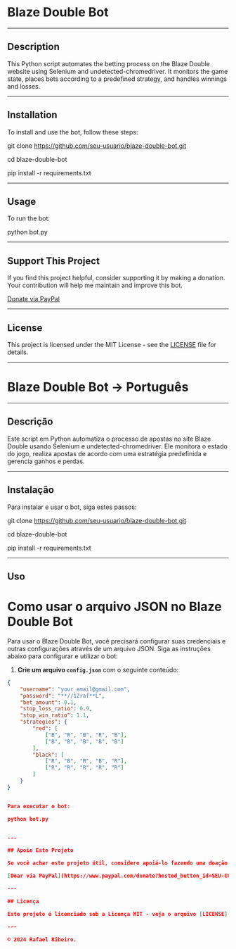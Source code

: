 # Blaze Double Bot

---

## Description

This Python script automates the betting process on the Blaze Double website using Selenium and undetected-chromedriver. It monitors the game state, places bets according to a predefined strategy, and handles winnings and losses.

---

## Installation

To install and use the bot, follow these steps:

git clone https://github.com/seu-usuario/blaze-double-bot.git

cd blaze-double-bot

pip install -r requirements.txt


---

## Usage

To run the bot:

python bot.py


---

## Support This Project

If you find this project helpful, consider supporting it by making a donation. Your contribution will help me maintain and improve this bot.

[Donate via PayPal](https://www.paypal.com/donate?hosted_button_id=SEU-CÓDIGO-DO-BOTÃO)

---

## License

This project is licensed under the MIT License - see the [LICENSE](LICENSE) file for details.

---

# Blaze Double Bot -> Português

---

## Descrição

Este script em Python automatiza o processo de apostas no site Blaze Double usando Selenium e undetected-chromedriver. Ele monitora o estado do jogo, realiza apostas de acordo com uma estratégia predefinida e gerencia ganhos e perdas.

---

## Instalação

Para instalar e usar o bot, siga estes passos:

git clone https://github.com/seu-usuario/blaze-double-bot.git

cd blaze-double-bot

pip install -r requirements.txt


---

## Uso

# Como usar o arquivo JSON no Blaze Double Bot

Para usar o Blaze Double Bot, você precisará configurar suas credenciais e outras configurações através de um arquivo JSON. Siga as instruções abaixo para configurar e utilizar o bot:

1. **Crie um arquivo `config.json`** com o seguinte conteúdo:

```json
{
    "username": "your_email@gmail.com",
    "password": "**//12raf**L",
    "bet_amount": 0.1,
    "stop_loss_ratio": 0.9,
    "stop_win_ratio": 1.1,
    "strategies": {
        "red": [
            ["B", "R", "B", "R", "B"],
            ["B", "B", "B", "B", "B"]
        ],
        "black": [
            ["R", "B", "R", "B", "R"],
            ["R", "R", "R", "R", "R"]
        ]
    }
}


Para executar o bot:

python bot.py


---

## Apoie Este Projeto

Se você achar este projeto útil, considere apoiá-lo fazendo uma doação. Sua contribuição ajudará a manter e melhorar este bot.

[Doar via PayPal](https://www.paypal.com/donate?hosted_button_id=SEU-CÓDIGO-DO-BOTÃO)

---

## Licença

Este projeto é licenciado sob a Licença MIT - veja o arquivo [LICENSE](LICENSE) para mais detalhes.

---

© 2024 Rafael Ribeiro.
